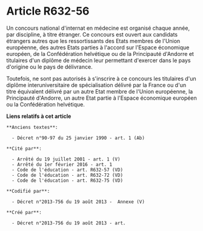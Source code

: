 # Article R632-56

Un concours national d'internat en médecine est organisé chaque année, par discipline, à titre étranger. Ce concours est
ouvert aux candidats étrangers autres que les ressortissants des Etats membres de l'Union européenne, des autres Etats
parties à l'accord sur l'Espace économique européen, de la Confédération helvétique ou de la Principauté d'Andorre et
titulaires d'un diplôme de médecin leur permettant d'exercer dans le pays d'origine ou le pays de délivrance.

Toutefois, ne sont pas autorisés à s'inscrire à ce concours les titulaires d'un diplôme interuniversitaire de spécialisation
délivré par la France ou d'un titre équivalent délivré par un autre Etat membre de l'Union européenne, la Principauté
d'Andorre, un autre Etat partie à l'Espace économique européen ou la Confédération helvétique.

**Liens relatifs à cet article**

	**Anciens textes**:

	  - Décret n°90-97 du 25 janvier 1990 - art. 1 (Ab)

	**Cité par**:

	  - Arrêté du 19 juillet 2001 - art. 1 (V)
	  - Arrêté du 1er février 2016 - art. 1
	  - Code de l'éducation - art. R632-57 (VD)
	  - Code de l'éducation - art. R632-72 (VD)
	  - Code de l'éducation - art. R632-75 (VD)

	**Codifié par**:

	  - Décret n°2013-756 du 19 août 2013 -  Annexe (V)

	**Créé par**:

	  - Décret n°2013-756 du 19 août 2013 - art.
